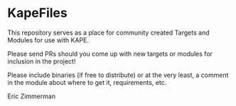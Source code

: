 # KapeFiles

This repository serves as a place for community created Targets and Modules for use with KAPE.

Please send PRs should you come up with new targets or modules for inclusion in the project!

Please include binaries (if free to distribute) or at the very least, a comment in the module about where to get it, requirements, etc.


Eric Zimmerman
